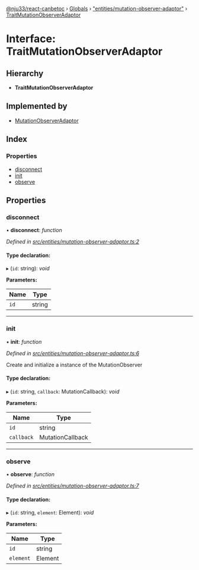 [@nju33/react-canbetoc](../README.md) › [Globals](../globals.md) › ["entities/mutation-observer-adaptor"](../modules/_entities_mutation_observer_adaptor_.md) › [TraitMutationObserverAdaptor](_entities_mutation_observer_adaptor_.traitmutationobserveradaptor.md)

# Interface: TraitMutationObserverAdaptor

## Hierarchy

* **TraitMutationObserverAdaptor**

## Implemented by

* [MutationObserverAdaptor](../classes/_interface_mutation_observer_adaptor_.mutationobserveradaptor.md)

## Index

### Properties

* [disconnect](_entities_mutation_observer_adaptor_.traitmutationobserveradaptor.md#disconnect)
* [init](_entities_mutation_observer_adaptor_.traitmutationobserveradaptor.md#init)
* [observe](_entities_mutation_observer_adaptor_.traitmutationobserveradaptor.md#observe)

## Properties

###  disconnect

• **disconnect**: *function*

*Defined in [src/entities/mutation-observer-adaptor.ts:2](https://github.com/nju33/react-canbetoc/blob/9a57d40/src/entities/mutation-observer-adaptor.ts#L2)*

#### Type declaration:

▸ (`id`: string): *void*

**Parameters:**

Name | Type |
------ | ------ |
`id` | string |

___

###  init

• **init**: *function*

*Defined in [src/entities/mutation-observer-adaptor.ts:6](https://github.com/nju33/react-canbetoc/blob/9a57d40/src/entities/mutation-observer-adaptor.ts#L6)*

Create and initialize a instance of the MutationObserver

#### Type declaration:

▸ (`id`: string, `callback`: MutationCallback): *void*

**Parameters:**

Name | Type |
------ | ------ |
`id` | string |
`callback` | MutationCallback |

___

###  observe

• **observe**: *function*

*Defined in [src/entities/mutation-observer-adaptor.ts:7](https://github.com/nju33/react-canbetoc/blob/9a57d40/src/entities/mutation-observer-adaptor.ts#L7)*

#### Type declaration:

▸ (`id`: string, `element`: Element): *void*

**Parameters:**

Name | Type |
------ | ------ |
`id` | string |
`element` | Element |
